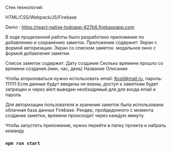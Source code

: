 Стек технологий:

HTML/CSS/Webpack/JS/Firebase

Demo : https://react-native-todoapp-827b6.firebaseapp.com

В ходе проделанной работы было разработано приложение по добавлению и сохранению заметок. 
Приложение содержит:
Экран с формой авторизации.
Экран со списком заметок.
модальное окно с формой добавления заметки.

Список заметок содержит:
Дату создания
Сколько времени прошло со времени создания.(мин, час, день)
Название
Описание

Чтобы аторизоваться нужно использовать email: Kosil@mail.ru, пароль: 111111
Если данные будут введены не верны, доступ к заметкам будет запрещен и через alert выведен необходимый для
для входа email и пароль 
 

Для авторизации пользователя и хранения заметок была использована облачная база данных Firebase.
Рендер, пройдедонного с момента создание заметки, времени происходит через каждую минуту.

Чтобы запустить приложение, нужно перейти в папку проекта и набрать команду
### `npm run start`


